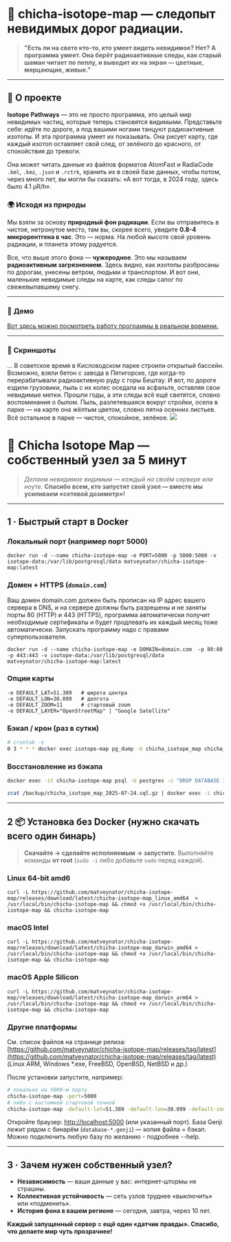 # 🌌 **chicha-isotope-map** — следопыт невидимых дорог радиации.

> **"Есть ли на свете кто-то, кто умеет видеть невидимое? Нет? А программа умеет. Она берёт радиоактивные следы, как старый шаман читает по пеплу, и выводит их на экран — цветные, мерцающие, живые."**

---

## 📖 **О проекте**

**Isotope Pathways** — это не просто программа, это целый мир невидимых частиц, которые теперь становятся видимыми. Представьте себе: идёте по дороге, а под вашими ногами танцуют радиоактивные изотопы. И эта программа умеет их показывать. Она рисует карту, где каждый изотоп оставляет свой след, от зелёного до красного, от спокойствия до тревоги.

Она может читать данные из файлов форматов AtomFast и RadiaCode `.kml`, `.kmz`, `.json` и `.rctrk`, хранить их в своей базе данных, чтобы потом, через много лет, вы могли бы сказать: «А вот тогда, в 2024 году, здесь было 4.1 µR/h».


### 🌍 **Исходя из природы**

Мы взяли за основу **природный фон радиации**. Если вы отправитесь в чистое, нетронутое место, там вы, скорее всего, увидите **0.8-4 микрорентгена в час**. Это — норма. На любой высоте свой уровень радиации, и планета этому радуется.

Все, что выше этого фона — **чужеродное**. Это мы называем **радиоактивным загрязнением**. Здесь видно, как изотопы разбросаны по дорогам, унесены ветром, людьми и транспортом. И вот они, маленькие невидимые следы на карте, как следы сапог по свежевыпавшему снегу.


---

### 📸 **Демо**

<a href="https://jutsa.ru" target="_blank">Вот здесь можно посмотреть работу программы в реальном времени.</a>

---

### 📸 **Скриншоты**

... В советское время в Кисловодском парке строили открытый бассейн. Возможно, взяли бетон с завода в Пятигорске, где когда-то перерабатывали радиоактивную руду с горы Бештау. И вот, по дороге ездили грузовики, пыль с их колес оседала на асфальте, оставляя свои невидимые метки. Прошли годы, а эти следы всё ещё светятся, словно воспоминания о былом. Пыль, разлетевшаяся вокруг стройки, осела в парке — на карте она жёлтым цветом, словно пятна осенних листьев. Всё остальное в парке — чистое, спокойное, зелёное.
<img src="https://repository-images.githubusercontent.com/870016860/11fd6abc-fe8b-4cd8-95c2-df1c631c8762">




# 🌌 Chicha Isotope Map — собственный узел за 5 минут

> *Делаем невидимое видимым — каждый на своём сервере или ноуте.*
> **Спасибо всем, кто запустит свой узел — вместе мы усиливаем «сетевой дозиметр»!**

---

## 1 · Быстрый старт в Docker


### Локальный порт (например порт 5000)      
```
docker run -d --name chicha-isotope-map -e PORT=5000 -p 5000:5000 -v isotope-data:/var/lib/postgresql/data matveynator/chicha-isotope-map:latest
```
 
### Домен + HTTPS (`domain.com`) 
Ваш домен domain.com должен быть прописан на IP адрес вашего сервера в DNS, и на сервере должны быть разрешены и не заняты порты 80 (HTTP) и 443 (HTTPS), программа автоматически получит необходимые сертификаты и будет продлевать их каждый месяц тоже автоматически. Запускать программу надо с правами суперпользователя.

```
docker run -d --name chicha-isotope-map -e DOMAIN=domain.com  -p 80:80 -p 443:443 -v isotope-data:/var/lib/postgresql/data matveynator/chicha-isotope-map:latest
``` 

### Опции карты

```text
-e DEFAULT_LAT=51.389   # широта центра
-e DEFAULT_LON=30.099   # долгота
-e DEFAULT_ZOOM=11      # стартовый zoom
-e DEFAULT_LAYER="OpenStreetMap" | "Google Satellite"
```

### Бэкап / крон (раз в сутки)

```bash
# crontab -e
0 3 * * * docker exec isotope-map pg_dump -U chicha_isotope_map chicha_isotope_map | gzip > /backup/chicha_isotope_map_$(date +\%F).sql.gz 
```

### Восстановление из бэкапа

```bash
docker exec -it chicha-isotope-map psql -U postgres -c "DROP DATABASE IF EXISTS chicha_isotope_map; CREATE DATABASE chicha_isotope_map OWNER chicha_isotope_map;"

zcat /backup/chicha_isotope_map_2025-07-24.sql.gz | docker exec -i chicha-isotope-map psql -U chicha_isotope_map chicha_isotope_map
```

---

## 2 📦 Установка без Docker (нужно скачать всего один бинарь)

> **Скачайте → сделайте исполняемым → запустите**.
> Выполняйте команды **от root** (`sudo -i` либо добавьте `sudo` перед каждой).


### Linux 64-bit amd6  
```
curl -L https://github.com/matveynator/chicha-isotope-map/releases/download/latest/chicha-isotope-map_linux_amd64  > /usr/local/bin/chicha-isotope-map && chmod +x /usr/local/bin/chicha-isotope-map && chicha-isotope-map
```

### macOS Intel      
```
curl -L https://github.com/matveynator/chicha-isotope-map/releases/download/latest/chicha-isotope-map_darwin_amd64 > /usr/local/bin/chicha-isotope-map && chmod +x /usr/local/bin/chicha-isotope-map && chicha-isotope-map
```

### macOS Apple Silicon
```
curl -L https://github.com/matveynator/chicha-isotope-map/releases/download/latest/chicha-isotope-map_darwin_arm64 > /usr/local/bin/chicha-isotope-map && chmod +x /usr/local/bin/chicha-isotope-map && chicha-isotope-map
```

### Другие платформы

См. список файлов на странице релиза:
[https://github.com/matveynator/chicha-isotope-map/releases/tag/latest](https://github.com/matveynator/chicha-isotope-map/releases/tag/latest) 
(Linux ARM, Windows \*.exe, FreeBSD, OpenBSD, NetBSD и др.) 

После установки запустите, например:

```bash
# локально на 5000-м порту
chicha-isotope-map -port=5000
# либо с кастомной стартовой точкой
chicha-isotope-map -default-lat=51.389 -default-lon=30.099 -default-zoom=11
```

Откройте браузер: [http://localhost:5000](http://localhost:5000) (или указанный порт).
База Genji лежит рядом с бинарём (`database-*.genji`) — копия файла = бэкап. 
Можно подключить любую базу по желанию - подробнее --help.

---

## 3 · Зачем нужен собственный узел?

* **Независимость** — ваши данные у вас: интернет-штормы не страшны.
* **Коллективная устойчивость** — сеть узлов труднее «выключить» или «подменить».
* **История фона в вашем регионе** — сегодня, завтра, через 10 лет.

**Каждый запущенный сервер = ещё один «датчик правды». Спасибо, что делаете мир чуть прозрачнее!**
